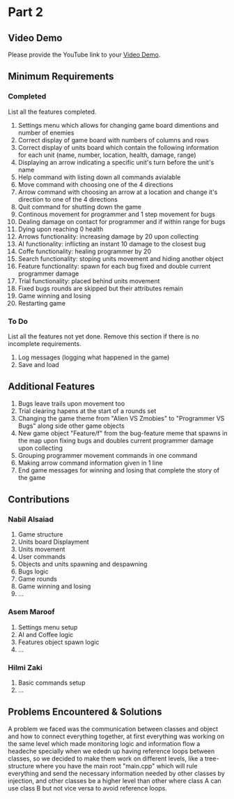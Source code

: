 # Part 2

## Video Demo

Please provide the YouTube link to your [Video Demo](https://youtu.be/DQ_OQxRIVtA).

## Minimum Requirements

### Completed

List all the features completed.

1. Settings menu which allows for changing game board dimentions and number of enemies
2. Correct display of game board with numbers of columns and rows
3. Correct display of units board which contain the following information for each unit (name, number, location, health, damage, range)
4. Displaying an arrow indicating a specific unit's turn before the unit's name
5. Help command with listing down all commands avialable
6. Move command with choosing one of the 4 directions
7. Arrow command with choosing an arrow at a location and change it's direction to one of the 4 directions
8. Quit command for shutting down the game
9. Continous movement for programmer and 1 step movement for bugs
11. Dealing damage on contact for programmer and if within range for bugs
12. Dying upon reaching 0 health
13. Arrows functionality: increasing damage by 20 upon collecting
14. AI functionality: inflicting an instant 10 damage to the closest bug
15. Coffe functionality: healing programmer by 20
16. Search functionality: stoping units movement and hiding another object
17. Feature functionality: spawn for each bug fixed and double current programmer damage
18. Trial functionality: placed behind units movement
19. Fixed bugs rounds are skipped but their attributes remain
20. Game winning and losing
21. Restarting game

### To Do

List all the features not yet done. Remove this section if there is no incomplete requirements.

1. Log messages (logging what happened in the game)
2. Save and load

## Additional Features

1. Bugs leave trails upon movement too
2. Trial clearing hapens at the start of a rounds set
3. Changing the game theme from "Alien VS Zmobies" to "Programmer VS Bugs" along side other game objects
4. New game object "Feature/f" from the bug-feature meme that spawns in the map upon fixing bugs and doubles current programmer damage upon collecting
5. Grouping programmer movement commands in one command
6. Making arrow command information given in 1 line
7. End game messages for winning and losing that complete the story of the game

## Contributions

### Nabil Alsaiad

1. Game structure
2. Units board Displayment
3. Units movement
4. User commands
5. Objects and units spawning and despawning
6. Bugs logic
7. Game rounds
8. Game winning and losing
9. ...

### Asem Maroof

1. Settings menu setup
2. AI and Coffee logic
3. Features object spawn logic
4. ...

### Hilmi Zaki

1. Basic commands setup
2. ...

## Problems Encountered & Solutions

A problem we faced was the communication between classes and object and how to connect everything together, at first everything was working on the same level which made monitoring logic and information flow a headeche specially when we ededn up having reference loops between classes, so we decided to make them work on different levels, like a tree-structure where you have the main root "main.cpp" which will rule everything and send the necessary information needed by other classes by injection, and other classes be a higher level than other where class A can use class B but not vice versa to avoid reference loops.
